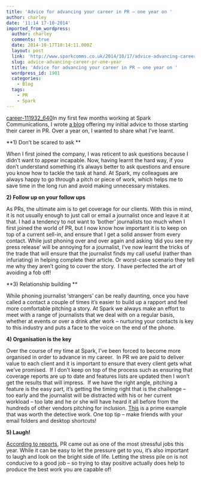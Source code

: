 ```yaml
---
title: 'Advice for advancing your career in PR – one year on '
author: charley
date: '11:14 17-10-2014'
imported_from_wordpress:
  author: charley
  comments: true
  date: 2014-10-17T10:14:11.000Z
  layout: post
  link: 'http://www.sparkcomms.co.uk/2014/10/17/advice-advancing-career-pr-one-year/'
  slug: advice-advancing-career-pr-one-year
  title: 'Advice for advancing your career in PR – one year on '
  wordpress_id: 1901
  categories:
    - Blog
  tags:
    - PR
    - Spark
---
```


[career-111932_640](career-111932_640-300x210.jpg)In my first few months working at Spark Communications, I wrote [a blog](http://www.sparkcomms.co.uk/2013/08/12/advice-for-advancing-your-career-in-pr/) offering my initial advice to those starting their career in PR. Over a year on, I wanted to share what I’ve learnt.

**1) Don’t be scared to ask **

When I first joined the company, I was reticent to ask questions because I didn’t want to appear incapable. Now, having learnt the hard way, if you don’t understand something it’s always better to ask questions and ensure you know how to tackle the task at hand. At Spark, my colleagues are always happy to go through a pitch or piece of work, which helps me to save time in the long run and avoid making unnecessary mistakes.

**2) Follow up on your follow ups**

As PRs, the ultimate aim is to get coverage for our clients. With this in mind, it is not usually enough to just call or email a journalist once and leave it at that. I had a tendency to not want to ‘bother’ journalists too much when I first joined the world of PR, but I now know how important it is to keep on top of a current sell-in, and ensure that I get a solid answer from every contact. While just phoning over and over again and asking ‘did you see my press release’ will be annoying for a journalist, I’ve now learnt the tricks of the trade that will ensure that the journalist finds my call useful (rather than infuriating) in helping complete their article. Or worst-case scenario they tell me why they aren’t going to cover the story.  I have perfected the art of avoiding a fob off!

**3) Relationship building **

While phoning journalist ‘strangers’ can be really daunting, once you have called a contact a couple of times it’s easier to build up a rapport and feel more comfortable pitching a story. At Spark we always make an effort to meet with a range of journalists that we deal with on a regular basis, whether at events or over a drink after work – nurturing your contacts is key to this industry and puts a face to the voice on the end of the phone.

**4) Organisation is the key**

Over the course of my time at Spark, I’ve been forced to become more organised in order to advance in my career.  In PR we are paid to deliver value to each client and it is important to ensure that every client gets what we’ve promised.  If I don’t keep on top of the process such as ensuring that coverage reports are up to date and features lists are updated then I won’t get the results that will impress.  If we have the right angle, pitching a feature is the easy part, it’s getting the timing right that is the challenge – too early and the journalist will be distracted with his or her current workload – too late and he or she will have heard it all before from the hundreds of other vendors pitching for inclusion. [This](http://raconteur.net/business/five-core-project-management-skills) is a prime example that was worth the detective work. One top tip – make friends with your email folders and desktop shortcuts!

**5) Laugh!**

[According to reports](http://www.forbes.com/pictures/mkl45edihj/6-public-relations-executive/), PR came out as one of the most stressful jobs this year. While it can be easy to let the pressure get to you, it’s also important to laugh and look on the bright side of life. Letting the stress pile on is not conducive to a good job – so trying to stay positive actually does help to produce the best work you are capable of!

